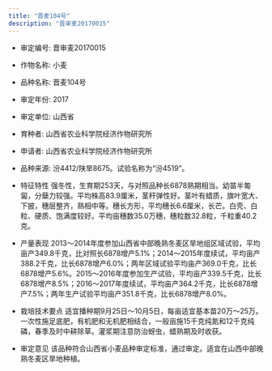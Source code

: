 ```yaml
---
title: "晋麦104号"
description: "晋审麦20170015"
---
```

* 审定编号:  晋审麦20170015

*  作物名称:  小麦

*  品种名称:  晋麦104号

*  审定年份:  2017

*  审定单位:  山西省

* 育种者:  山西省农业科学院经济作物研究所

*  申请者:  山西省农业科学院经济作物研究所

*  品种来源:  汾4412/陕旱8675。试验名称为“汾4519”。

*  特征特性
强冬性，生育期253天，与对照品种长6878熟期相当。幼苗半匍匐，分蘖力较强。平均株高83.9厘米，茎秆弹性好。茎叶有蜡质，旗叶宽大、下披，穗层整齐，熟相中等。穗长方形，平均穗长6.6厘米，长芒。白壳、白粒、硬质、饱满度较好。平均亩穗数35.0万穗，穗粒数32.8粒，千粒重40.2克。

*  产量表现
2013～2014年度参加山西省中部晚熟冬麦区旱地组区域试验，平均亩产349.8千克，比对照长6878增产5.1%；2014～2015年度续试，平均亩产388.2千克，比长6878增产6.0%；两年区域试验平均亩产369.0千克，比长6878增产5.6%。2015～2016年度参加生产试验，平均亩产339.5千克，比长6878增产8.5%；2016～2017年度续试，平均亩产364.2千克，比长6878增产7.5%；两年生产试验平均亩产351.8千克，比长6878增产8.0%。

*  栽培技术要点
适宜播种期9月25日～10月5日，每亩适宜基本苗20万～25万。一次性施足底肥，有机肥和无机肥相结合，一般亩施15千克纯氮和12千克纯磷，春季及时中耕除草。灌浆期注意防治蚜虫，蜡熟期及时收获。

*  审定意见
该品种符合山西省小麦品种审定标准，通过审定。适宜在山西中部晚熟冬麦区旱地种植。
